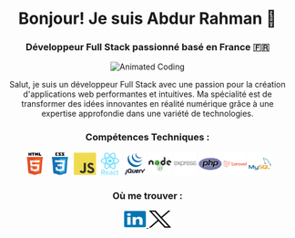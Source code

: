 <h1 align="center">Bonjour! Je suis Abdur Rahman 👋</h1>
<h3 align="center">Développeur Full Stack passionné basé en France 🇫🇷</h3>

<p align="center">
  <img src="https://media.giphy.com/media/qgQUggAC3Pfv687qPC/giphy.gif" alt="Animated Coding" width="400"/>
</p>

<p align="center">
  Salut, je suis un développeur Full Stack avec une passion pour la création d'applications web performantes et intuitives. Ma spécialité est de transformer des idées innovantes en réalité numérique grâce à une expertise approfondie dans une variété de technologies.
</p>

<h3 align="center">Compétences Techniques :</h3>

<p align="center">
  <img src="https://raw.githubusercontent.com/devicons/devicon/master/icons/html5/html5-original-wordmark.svg" alt="HTML5" width="40" height="40" class="icon"/>
  <img src="https://raw.githubusercontent.com/devicons/devicon/master/icons/css3/css3-original-wordmark.svg" alt="CSS3" width="40" height="40" class="icon"/>
  <img src="https://raw.githubusercontent.com/devicons/devicon/master/icons/javascript/javascript-original.svg" alt="JavaScript" width="40" height="40" class="icon"/>
  <img src="https://raw.githubusercontent.com/devicons/devicon/master/icons/react/react-original-wordmark.svg" alt="React.js" width="40" height="40" class="icon"/>
  <img src="https://raw.githubusercontent.com/devicons/devicon/master/icons/jquery/jquery-original-wordmark.svg" alt="jQuery" width="40" height="40" class="icon"/>
  <img src="https://raw.githubusercontent.com/devicons/devicon/master/icons/nodejs/nodejs-original-wordmark.svg" alt="Node.js" width="40" height="40" class="icon"/>
  <img src="https://raw.githubusercontent.com/devicons/devicon/master/icons/express/express-original-wordmark.svg" alt="Express.js" width="40" height="40" class="icon"/>
  <img src="https://raw.githubusercontent.com/devicons/devicon/master/icons/php/php-original.svg" alt="PHP" width="40" height="40" class="icon"/>
  <img src="https://raw.githubusercontent.com/devicons/devicon/master/icons/laravel/laravel-original-wordmark.svg" alt="Laravel" width="40" height="40" class="icon"/>
  <img src="https://raw.githubusercontent.com/devicons/devicon/master/icons/mysql/mysql-original-wordmark.svg" alt="MySQL" width="40" height="40" class="icon"/>
</p>

<h3 align="center">Où me trouver :</h3>

<p align="center">
  <a href="https://www.linkedin.com/in/abdurrahmanCoder" target="_blank">
    <img src="https://raw.githubusercontent.com/devicons/devicon/master/icons/linkedin/linkedin-original.svg" alt="LinkedIn" height="30" width="40" />
  </a>
  <a href="https://twitter.com/votreprofil" target="_blank">
    <img src="https://raw.githubusercontent.com/devicons/devicon/master/icons/twitter/twitter-original.svg" alt="Twitter" height="30" width="40" />
  </a>
</p>

 

